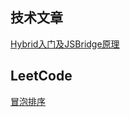 ## 技术文章
[Hybrid入门及JSBridge原理](./full-web/Hybrid入门及JSBridge原理.md)

## LeetCode
[冒泡排序](./leetcode/bubble-sort.js)